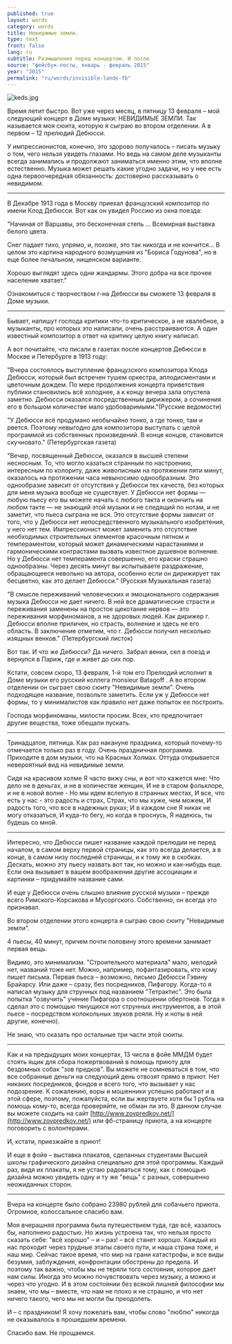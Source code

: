 ```yaml
---
published: true
layout: words
category: words
title: Невидимые земли.
type: text
front: false
lang: ru
subtitle: Размышления перед концертом. И после
source: "фейсбук-посты, январь - февраль 2015"
year: "2015"
permalink: "ru/words/invisible-lands-fb"
---
```


![keds.jpg]({{site.baseurl}}/media/keds.jpg)

Время летит быстро. Вот уже через месяц, в пятницу 13 февраля – мой следующий концерт в Доме музыки: НЕВИДИМЫЕ ЗЕМЛИ. Так называется моя сюита, которую я сыграю во втором отделении. А в первом – 12 прелюдий Дебюсси.

У импрессионистов, конечно, это здорово получалось – писать музыку о том, чего нельзя увидеть глазами. Но ведь на самом деле музыканты всегда занимались и продолжают заниматься именно этим, что вполне естественно. Музыка может решать какие угодно задачи, но у нее есть одна первоочередная обязанность: достоверно рассказывать о невидимом.

- - - - - - - - - - - - -

В Декабре 1913 года в Москву приехал французский композитор по имени Клод Дебюсси. Вот как он увидел Россию из окна поезда:

"Начиная от Варшавы, это бесконечная степь … Всемирная выставка белого цвета.

Снег падает тихо, упрямо, и, похоже, это так никогда и не кончится… В целом это картина народного возмущения из "Бориса Годунова", но в еще более печальном, нищенском варианте.

Хорошо выглядят здесь одни жандармы. Этого добра на все прочее население хватает."

Ознакомиться с творчеством г-на Дебюсси вы сможете 13 февраля в Доме музыки.

- - - - - - - - - - - - -

Бывает, напишут господа критики что-то критическое, а не хвалебное, а музыканты, про которых это написали, очень расстраиваются. А один известный композитор в ответ на критику целую книгу написал.

А вот почитайте, что писали в газетах после концертов Дебюсси в Москве и Петербурге в 1913 году:

"Вчера состоялось выступление французского композитора Клода Дебюсси, который был встречен тушем оркестра, аплодисментами и цветочным дождем. По мере продолжения концерта приветствия публики становились всё холоднее, а к концу вечера зала опустела заметно. Дебюсси оказался посредственным дирижером, а сочинения его в большом количестве мало удобоваримыми."(Русские ведомости)

"У Дебюсси всё продумано необычайно тонко, а где тонко, там и рвется. Поэтому невыгодно для композитора выступать с целой программой из собственных произведений. В конце концов, становится скучновато." (Петербургская газета)

"Вечер, посвященный Дебюсси, оказался в высшей степени несносным. То, что могло казаться странным по настроению, интересным по колориту, даже живописным на протяжении пяти минут, оказалось на протяжении часа невыносимо однообразным. Это однообразие зависит от отсутствия у Дебюсси тех качеств, без которых для меня музыка вообще не существует. У Дебюсси нет формы — любую пьесу его вы можете начать с любого такта и окончить на любом такте — не знающий этой музыки и не следящий по нотам, и не заметит, что пьеса сыграна не вся. Это отсутствие формы зависит от того, что у Дебюсси нет непосредственного музыкального изобретения, у него нет тем. Импрессионист может заменить это отсутствие необходимых строительных элементов красочным пятном и темпераментом, который может динамическими нарастаниями и гармоническими контрастами вызвать известное душевное волнение. Но у Дебюсси нет темперамента совершенно, его краски страшно однообразны. Через десять минут вы испытываете раздражение, обращающееся невольно на автора, особенно если он дирижирует так бесцветно, как это делает Дебюсси." (Русская Музыкальная газета)

"В смысле переживаний человеческих и эмоционального содержания музыка Дебюсси не дает ничего. В ней все драматические страсти и переживания заменены на простое щекотание нервов — это переживания морфиноманов, а не здоровых людей. Как дирижер г. Дебюсси вполне приличен, но страсть, волнение и здесь не его область. В заключение отметим, что г. Дебюсси получил несколько изящных венков." (Петербургский листок)

Вот так. И что же Дебюсси? Да ничего. Забрал венки, сел в поезд и вернулся в Париж, где и живет до сих пор.

Кстати, совсем скоро, 13 февраля, 1-й том его Прелюдий исполнит в Доме музыки его русский коллега monsieur Batagoff . А во втором отделении он сыграет свою сюиту "Невидимые земли". Очень подходящее название, позвольте заметить. Если уж у Дебюсси нет формы, то у минималистов как правило нет даже попыток ее построить.

Господа морфиноманы, милости просим. Всех, кто предпочитает другие вещества, тоже обещали пускать.

- - - - - - - - - - - - -

Тринадцатое, пятница. Как раз накануне праздника, который почему-то отмечается только раз в году. Очень праздничная программа. Приходите в дом музыки, что на Красных Холмах. Оттуда открывается невероятный вид на невидимые земли.

Сидя на красивом холме
Я часто вижу сны, и вот что кажется мне:
Что дело не в деньгах, и не в количестве женщин,
И не в старом фольклоре, и не в новой волне -
Но мы идем вслепую в странных местах,
И все, что есть у нас - это радость и страх,
Страх, что мы хуже, чем можем,
И радость того, что все в надежных руках;
И в каждом сне
Я никак не могу отказаться,
И куда-то бегу, но когда я проснусь,
Я надеюсь, ты будешь со мной.

- - - - - - - - - - - - -

Интересно, что Дебюсси пишет название каждой прелюдии не перед началом, в самом верху первой страницы, как это всегда делается, а в конце, в самом низу последней страницы, и к тому же в скобках. Дескать, можно эту пьесу назвать вот так, но можно и как-нибудь еще. Если она вызывает в вашем воображении другие ассоциации и картинки – придумайте название сами.

И еще у Дебюсси очень слышно влияние русской музыки – прежде всего Римского-Корсакова и Мусоргского. Собственно, он всегда это признавал.

Во втором отделении этого концерта я сыграю свою сюиту "Невидимые земли".

4 пьесы, 40 минут, причем почти половину этого времени занимает первая вещь.

Видимо, это минимализм. "Строительного материала" мало, мелодий нет, названий тоже нет. Можно, например, пофантазировать, кто кому пишет письма. Первая пьеса – возможно, письмо Дебюсси Гэвину Брайарсу. Или даже – сразу, без посредников, Пифагору. Когда-то я написал музыку для струнных под названием "Тетрактис". Это была попытка "озвучить" учение Пифагора о соотношении обертонов. Тогда я сделал это с помощью тянущихся нот струнных инструментов, а в этой пьесе – посредством колокольных звуков рояля. Ну и ноты в ней другие, конечно).

Не знаю, что сказать про остальные три части этой сюиты.

- - - - - - - - - - - - -

Как и на предыдущих моих концертах, 13 числа в фойе ММДМ будет стоять ящик для сбора пожертвований в помощь приюту для бездомных собак "зов предков". Вы можете не сомневаться в том, что все собранные деньги на следующий день отвозят прямо в приют. Нет никаких посредников, фондов и всего того, что вызывает у нас подозрение. К сожалению, воры и мошенники успешно работают и в этой сфере, поэтому, пожалуйста, если вы жертвуете хотя бы 1 рубль на помощь кому-то, всегда проверяйте, не обман ли это. В данном случае вы можете сходить на сайт [http://www.zovpredkov.net/](http://www.zovpredkov.net/) или фб-страницу приюта, а на концерте поговорить с волонтерами.

И, кстати, приезжайте в приют!

И еще в фойе – выставка плакатов, сделанных студентами Высшей школы графического дизайна специально для этой программы. Каждый раз, видя их плакаты, я не устаю радоваться тому, как с помощью дизайна можно увидеть одну и ту же "вещь" с разных, совершенно неожиданных сторон.

- - - - - - - - - - - - -

Вчера на концерте было собрано 23980 рублей для собачьего приюта. Огромное, колоссальное спасибо вам.

Моя вчерашняя программа была путешествием туда, где всё, казалось бы, наполнено радостью. Но жизнь устроена так, что нельзя просто сказать себе: "всё хорошо" – и – раз! – всё станет хорошо. Каждый из нас проходит через трудные этапы своего пути, и наша страна тоже, и наш мир. Сейчас такое время, что мир на грани катастрофы, и все виды безумия, заблуждения, конфронтации обострены до предела. И поэтому так важно, чтобы мы не теряли того состояния, которое дает нам силы. Иногда это можно почувствовать через музыку, а можно и через что угодно. И в этом состоянии без всякой лишней философии мы знаем, что мы – вместе, что нам не плохо и не страшно, и что нет ничего такого, чего мы не могли бы преодолеть.

И – с праздником! Я хочу пожелать вам, чтобы слово "люблю" никогда не оказывалось в прошедшем времени.

Спасибо вам. Не прощаемся.